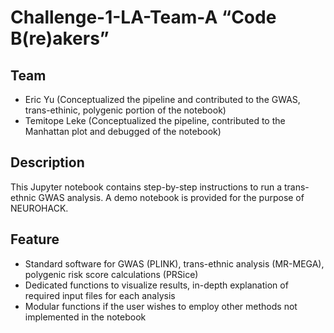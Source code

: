 # Challenge-1-LA-Team-A “Code B(re)akers”

## Team
- Eric Yu (Conceptualized the pipeline and contributed to the GWAS, trans-ethinic, polygenic portion of the notebook)
-  Temitope Leke (Conceptualized the pipeline, contributed to the Manhattan plot and debugged of the notebook)

## Description
This Jupyter notebook contains step-by-step instructions to run a trans-ethnic GWAS analysis. A demo notebook is provided for the purpose of NEUROHACK. 

## Feature
- Standard software for GWAS (PLINK), trans-ethnic analysis (MR-MEGA), polygenic risk score calculations (PRSice)
- Dedicated functions to visualize results, in-depth explanation of required input files for each analysis
- Modular functions if the user wishes to employ other methods not implemented in the notebook






